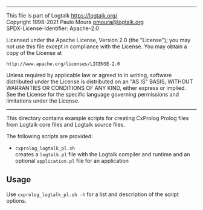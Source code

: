 ________________________________________________________________________

This file is part of Logtalk <https://logtalk.org/>  
Copyright 1998-2021 Paulo Moura <pmoura@logtalk.org>  
SPDX-License-Identifier: Apache-2.0

Licensed under the Apache License, Version 2.0 (the "License");
you may not use this file except in compliance with the License.
You may obtain a copy of the License at

    http://www.apache.org/licenses/LICENSE-2.0

Unless required by applicable law or agreed to in writing, software
distributed under the License is distributed on an "AS IS" BASIS,
WITHOUT WARRANTIES OR CONDITIONS OF ANY KIND, either express or implied.
See the License for the specific language governing permissions and
limitations under the License.
________________________________________________________________________


This directory contains example scripts for creating CxProlog Prolog files
from Logtalk core files and Logtalk source files.

The following scripts are provided:

- `cxprolog_logtalk_pl.sh`  
	creates a `logtalk.pl` file with the Logtalk compiler and runtime
	and an optional `application.pl` file for an application

Usage
-----

Use `cxprolog_logtalk_pl.sh -h` for a list and description of the script
options.
